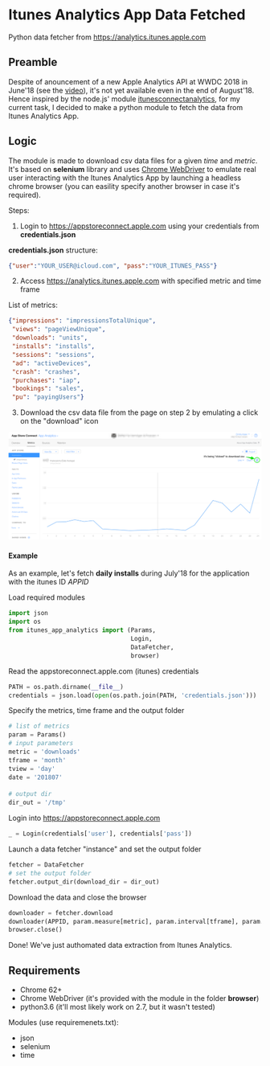 # Itunes Analytics App Data Fetched

Python data fetcher from https://analytics.itunes.apple.com

## Preamble

Despite of anouncement of a new Apple Analytics API at WWDC 2018 in June'18 (see the <a href='https://developer.apple.com/videos/play/wwdc2018/303/' target='_blank'>video</a>), it's not yet available even in the end of August'18. Hence inspired by the node.js' module <a href='https://github.com/JanHalozan/iTunesConnectAnalytics' target='_blank'>itunesconnectanalytics</a>, for my current task, I decided to make a python module to fetch the data from Itunes Analytics App. 

## Logic

The module is made to download csv data files for a given *time* and *metric*. It's based on **selenium** library and uses <a href='http://chromedriver.chromium.org/getting-started' target='_blank'>Chrome WebDriver<a> to emulate real user interacting with the Itunes Analytics App by launching a headless chrome browser (you can easility specify another browser in case it's required).  

Steps:
1. Login to https://appstoreconnect.apple.com using your credentials from **credentials.json**

**credentials.json** structure:
```json
{"user":"YOUR_USER@icloud.com", "pass":"YOUR_ITUNES_PASS"}
```

2. Access https://analytics.itunes.apple.com with specified metric and time frame

List of metrics:

```json
{"impressions": "impressionsTotalUnique", 
 "views": "pageViewUnique", 
 "downloads": "units", 
 "installs": "installs", 
 "sessions": "sessions", 
 "ad": "activeDevices", 
 "crash": "crashes", 
 "purchases": "iap", 
 "bookings": "sales", 
 "pu": "payingUsers"}
```

3. Download the csv data file from the page on step 2 by emulating a click on the "download" icon

<img src="fig/ItunesAnalyticsApp_example.png" aling="center" widht="80%">

#### Example 

As an example, let's fetch **daily installs** during July'18 for the application with the itunes ID *APPID*

Load required modules
```python
import json
import os
from itunes_app_analytics import (Params, 
                                  Login, 
                                  DataFetcher,
                                  browser)
```

Read the appstoreconnect.apple.com (itunes) credentials
```python
PATH = os.path.dirname(__file__)
credentials = json.load(open(os.path.join(PATH, 'credentials.json')))
```

Specify the metrics, time frame and the output folder
```python
# list of metrics
param = Params()
# input parameters
metric = 'downloads'
tframe = 'month'
tview = 'day'
date = '201807'

# output dir
dir_out = '/tmp'
```

Login into https://appstoreconnect.apple.com
```python
_ = Login(credentials['user'], credentials['pass'])
```

Launch a data fetcher "instance" and set the output folder
```python
fetcher = DataFetcher
# set the output folder
fetcher.output_dir(download_dir = dir_out)
```
Download the data and close the browser
```python
downloader = fetcher.download
downloader(APPID, param.measure[metric], param.interval[tframe], param.zoom[tview], date)
browser.close()
```

Done! We've just authomated data extraction from Itunes Analytics.

## Requirements

- Chrome 62+
- Chrome WebDriver (it's provided with the module in the folder **browser**)
- python3.6 (it'll most likely work on 2.7, but it wasn't tested)

Modules (use requiremenets.txt):
- json
- selenium
- time